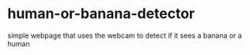 # human-or-banana-detector
 simple webpage that uses the webcam to detect if it sees a banana or a human
